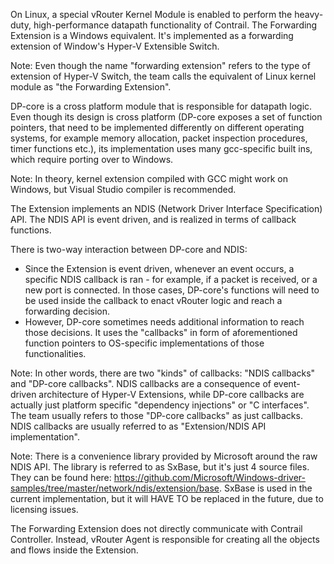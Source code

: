 On Linux, a special vRouter Kernel Module is enabled to perform the heavy-duty, high-performance datapath functionality of Contrail. The Forwarding Extension is a Windows equivalent. It's implemented as a forwarding extension of Window's Hyper-V Extensible Switch.

Note: Even though the name "forwarding extension" refers to the type of extension of Hyper-V Switch, the team calls the equivalent of Linux kernel module as "the Forwarding Extension".

DP-core is a cross platform module that is responsible for datapath logic. Even though its design is cross platform (DP-core exposes a set of function pointers, that need to be implemented differently on different operating systems, for example memory allocation, packet inspection procedures, timer functions etc.), its implementation uses many gcc-specific built ins, which require porting over to Windows.

Note: In theory, kernel extension compiled with GCC might work on Windows, but Visual Studio compiler is recommended.

The Extension implements an NDIS (Network Driver Interface Specification) API. The NDIS API is event driven, and is realized in terms of callback functions.

There is two-way interaction between DP-core and NDIS:

* Since the Extension is event driven, whenever an event occurs, a specific NDIS callback is ran - for example, if a packet is received, or a new port is connected. In those cases, DP-core's functions will need to be used inside the callback to enact vRouter logic and reach a forwarding decision.
* However, DP-core sometimes needs additional information to reach those decisions. It uses the "callbacks" in form of aforementioned function pointers to OS-specific implementations of those functionalities.

Note: In other words, there are two "kinds" of callbacks: "NDIS callbacks" and "DP-core callbacks". NDIS callbacks are a consequence of event-driven architecture of Hyper-V Extensions, while DP-core callbacks are actually just platform specific "dependency injections" or "C interfaces". 
The team usually refers to those "DP-core callbacks" as just callbacks. NDIS callbacks are usually referred to as "Extension/NDIS API implementation".

Note: There is a convenience library provided by Microsoft around the raw NDIS API. The library is referred to as SxBase, but it's just 4 source files. They can be found here: https://github.com/Microsoft/Windows-driver-samples/tree/master/network/ndis/extension/base. SxBase is used in the current implementation, but it will HAVE TO be replaced in the future, due to licensing issues.

The Forwarding Extension does not directly communicate with Contrail Controller. Instead, vRouter Agent is responsible for creating all the objects and flows inside the Extension. 
